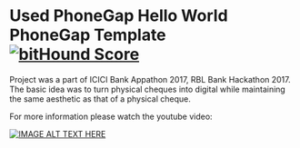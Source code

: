 # Used PhoneGap Hello World PhoneGap Template [![bitHound Score][bithound-img]][bithound-url]

Project was a part of ICICI Bank Appathon 2017, RBL Bank Hackathon 2017.
The basic idea was to turn physical cheques into digital while maintaining the same aesthetic as that of a physical cheque.

For more information please watch the youtube video:


[![IMAGE ALT TEXT HERE](https://img.youtube.com/vi/KGZduQwzi80/0.jpg)](https://www.youtube.com/watch?v=KGZduQwzi80)

[phonegap-cli-url]: http://github.com/phonegap/phonegap-cli
[cordova-app]: http://github.com/apache/cordova-app-hello-world
[bithound-img]: https://www.bithound.io/github/phonegap/phonegap-app-hello-world/badges/score.svg
[bithound-url]: https://www.bithound.io/github/phonegap/phonegap-app-hello-world
[config-xml]: https://github.com/phonegap/phonegap-template-hello-world/blob/master/config.xml
[index-html]: https://github.com/phonegap/phonegap-template-hello-world/blob/master/www/index.html
[cordova-whitelist-guide]: https://cordova.apache.org/docs/en/dev/guide/appdev/whitelist/index.html
[cordova-plugin-whitelist]: http://cordova.apache.org/docs/en/latest/reference/cordova-plugin-whitelist
[cordova-plugin-whitelist-csp]: http://cordova.apache.org/docs/en/latest/reference/cordova-plugin-whitelist#content-security-policy
[csp-is-awesome]: http://cspisawesome.com
